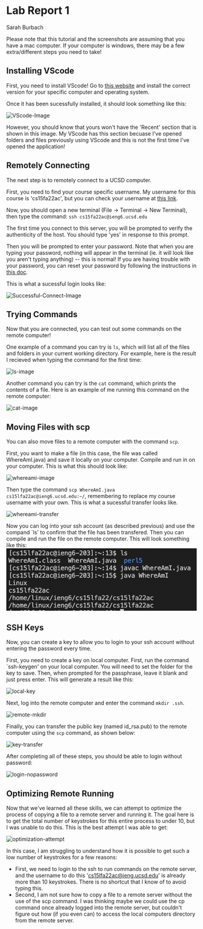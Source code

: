# Lab Report 1
Sarah Burbach

Please note that this tutorial and the screenshots are assuming that you have a mac computer. If your computer is windows, there may be a few extra/different steps you need to take!

## Installing VScode
First, you need to install VScode! Go to [this website](https://code.visualstudio.com/) and install the correct version for your specific computer and operating system. 

Once it has been sucessfully installed, it should look something like this: 

![VScode-Image](/lab-report-images/vscode-open.png)

However, you should know that yours won't have the 'Recent' section that is shown in this image. My VScode has this section becuase I've opened folders and files previously using VScode and this is not the first time I've opened the application!

## Remotely Connecting
The next step is to remotely connect to a UCSD computer.

First, you need to find your course specific username. My username for this course is 'cs15fa22ac', but you can check your username at [this link](https://sdacs.ucsd.edu/~icc/index.php).

Now, you should open a new terminal (File -> Terminal -> New Terminal), then type the command:
`ssh cs15fa22ac@ieng6.ucsd.edu`

The first time you connect to this server, you will be prompted to verify the authenticity of the host. You should type 'yes' in response to this prompt.

Then you will be prompted to enter your password. Note that when you are typing your password, nothing will appear in the terminal (ie. it will look like you aren't typing anything) -- this is normal! If you are having trouble with your password, you can reset your password by following the instructions in [this doc](https://docs.google.com/document/d/1hs7CyQeh-MdUfM9uv99i8tqfneos6Y8bDU0uhn1wqho/edit).

This is what a sucessful login looks like:

![Successful-Connect-Image](/lab-report-images/successful-connection.png)

## Trying Commands
Now that you are connected, you can test out some commands on the remote computer! 

One example of a command you can try is `ls`, which will list all of the files and folders in your current working directory. For example, here is the result I recieved when typing the command for the first time:

![ls-image](/lab-report-images/ls-command.png)

Another command you can try is the `cat` command, which prints the contents of a file. Here is an example of me running this command on the remote computer:

![cat-image](/lab-report-images/cat-image.png)

## Moving Files with scp
You can also move files to a remote computer with the command `scp`.

First, you want to make a file (in this case, the file was called WhereAmI.java) and save it locally on your computer. Compile and run in on your computer. This is what this should look like:

![whereami-image](/lab-report-images/whereami-image.png)

Then type the command `scp WhereAmI.java cs15lfa22ac@ieng6.ucsd.edu:~/`, remembering to replace my course username with your own. This is what a sucessful transfer looks like.

![whereami-transfer](/lab-report-images/whereami-transfer.png)

Now you can log into your ssh account (as described previous) and use the compand `ls' to confirm that the file has been transfered. Then you can compile and run the file on the remote computer. This will look something like this:
![whereami-remote](/lab-reports/lab-report-images/whereami-remote.png)

## SSH Keys
Now, you can create a key to allow you to login to your ssh account without entering the password every time. 

First, you need to create a key on local computer. First, run the command `ssh-keygen' on your local computer. You will need to set the folder for the key to save. Then, when prompted for the passphrase, leave it blank and just press enter. This will generate a result like this:

![local-key](/lab-report-images/local-key.png)

Next, log into the remote computer and enter the command `mkdir .ssh`. 

![remote-mkdir](/lab-report-images/remote-mkdir.png)

Finally, you can transfer the public key (named id_rsa.pub) to the remote computer using the `scp` command, as shown below:

![key-transfer](/lab-report-images/key-transfer.png)

After completing all of these steps, you should be able to login without password: 

![login-nopassword](/lab-report-images/login-nopass.png)

## Optimizing Remote Running
Now that we've learned all these skills, we can attempt to optimize the process of copying a file to a remote server and running it. The goal here is to get the total number of keystrokes for this entire process to under 10, but I was unable to do this. This is the best attempt I was able to get:

![optimization-attempt](/lab-report-images/optimization.png)

In this case, I am struggling to understand how it is possible to get such a low number of keystrokes for a few reasons:
* First, we need to login to the ssh to run commands on the remote server, and the username to do this 'cs15lfa22ac@ieng.ucsd.edu' is already more than 10 keystrokes. There is no shortcut that I know of to avoid typing this.
* Second, I am not sure how to copy a file to a remote server without the use of the scp command. I was thinking maybe we could use the cp command once already logged into the remote server, but couldn't figure out how (if you even can) to access the local computers directory from the remote server. 
